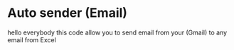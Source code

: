 # Auto sender (Email)
hello everybody 
this code allow you to send email from your (Gmail) to any email from  Excel 
